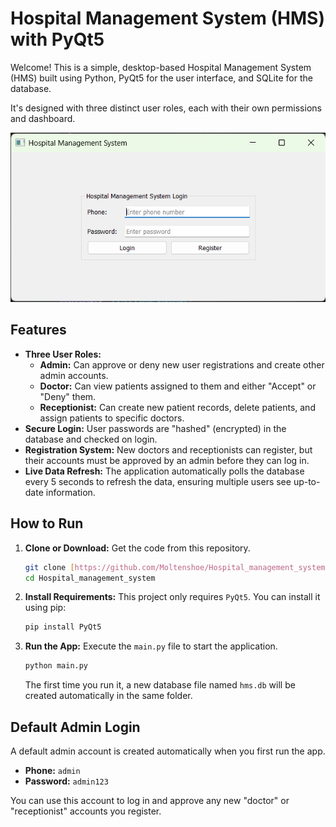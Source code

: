 # Hospital Management System (HMS) with PyQt5

Welcome! This is a simple, desktop-based Hospital Management System (HMS) built using Python, PyQt5 for the user interface, and SQLite for the database.

It's designed with three distinct user roles, each with their own permissions and dashboard.

<!-- Add a screenshot here! -->
![App Screenshot](/images/login_view.png)

## Features

* **Three User Roles:**
    * **Admin:** Can approve or deny new user registrations and create other admin accounts.
    * **Doctor:** Can view patients assigned to them and either "Accept" or "Deny" them.
    * **Receptionist:** Can create new patient records, delete patients, and assign patients to specific doctors.
* **Secure Login:** User passwords are "hashed" (encrypted) in the database and checked on login.
* **Registration System:** New doctors and receptionists can register, but their accounts must be approved by an admin before they can log in.
* **Live Data Refresh:** The application automatically polls the database every 5 seconds to refresh the data, ensuring multiple users see up-to-date information.

## How to Run

1.  **Clone or Download:**
    Get the code from this repository.
    ```bash
    git clone [https://github.com/Moltenshoe/Hospital_management_system.git](https://github.com/Moltenshoe/Hospital_management_system.git)
    cd Hospital_management_system
    ```

2.  **Install Requirements:**
    This project only requires `PyQt5`. You can install it using pip:
    ```bash
    pip install PyQt5
    ```

3.  **Run the App:**
    Execute the `main.py` file to start the application.
    ```bash
    python main.py
    ```
    The first time you run it, a new database file named `hms.db` will be created automatically in the same folder.

## Default Admin Login

A default admin account is created automatically when you first run the app.

* **Phone:** `admin`
* **Password:** `admin123`

You can use this account to log in and approve any new "doctor" or "receptionist" accounts you register.
